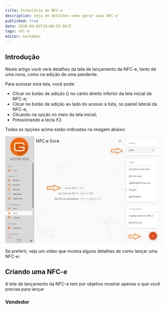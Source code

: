 ```yaml
---
title: Formulário de NFC-e
description: Veja em detalhes como gerar suas NFC-e
published: true
date: 2020-09-03T19:08:55.567Z
tags: nfc-e
editor: markdown
---
```


## Introdução

Neste artigo você verá detalhes da tela de lançamento da NFC-e, tanto de uma nova, como na edição de uma pendente.

Para acessar esta tela, você pode:

- Clicar no botão de adição (<em class="mdi mdi-plus"></em>) no canto direito inferior da tela inicial da NFC-e;
- Clicar no botão de adição ao lado do acesso à lista, no painel lateral da NFC-e;
- Clicando na opção no meio da tela inicial;
- Pressionando a tecla <kbd>F2</kbd>.

Todas as opções acima estão indicadas na imagem abaixo:

![Opções para criar NFC-e](/movimentos/nfce/nfce-opcoes-criacao.png)

Se preferir, veja um vídeo que mostra alguns detalhes de como lançar uma NFC-e:

<div class=text-center></div>

## Criando uma NFC-e

A tela de lançamento da NFC-e tem por objetivo mostrar apenas o que você precisa para lançar

### Vendedor
